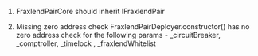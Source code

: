 1. FraxlendPairCore should inherit IFraxlendPair


2. Missing zero address check
FraxlendPairDeployer.constructor() has no zero address check for the following params - _circuitBreaker, _comptroller, _timelock , _fraxlendWhitelist


